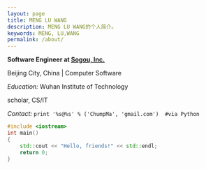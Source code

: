 ```yaml
---
layout: page
title: MENG LU WANG
description: MENG LU WANG的个人简介。
keywords: MENG, LU,WANG
permalink: /about/
---
```


**Software Engineer at [Sogou, Inc.](http://www.sogou.com)**

Beijing City, China \| Computer Software
  
*Education:* Wuhan Institute of Technology

scholar, CS/IT

*Contact:* `print '%s@%s' % ('ChumpMa', 'gmail.com')  #via Python`

```c++
#include <iostream>
int main()
{
	std::cout << "Hello, friends!" << std::endl;
	return 0;
}
```
